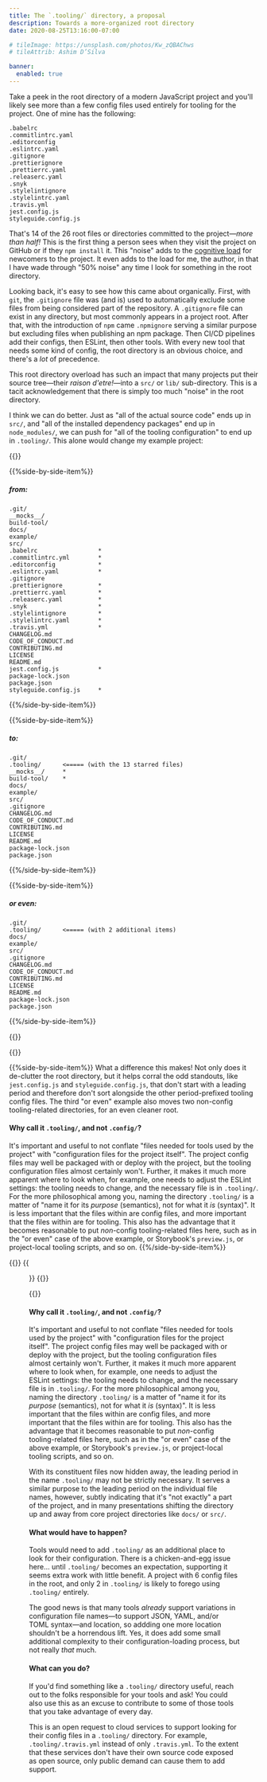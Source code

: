 ```yaml
---
title: The `.tooling/` directory, a proposal
description: Towards a more-organized root directory
date: 2020-08-25T13:16:00-07:00

# tileImage: https://unsplash.com/photos/Kw_zQBAChws
# tileAttrib: Ashim D’Silva

banner:
  enabled: true
---
```


Take a peek in the root directory of a modern JavaScript project and you'll likely see more than a few config files used entirely for tooling for the project. One of mine has the following:

```
.babelrc
.commitlintrc.yaml
.editorconfig
.eslintrc.yaml
.gitignore
.prettierignore
.prettierrc.yaml
.releaserc.yaml
.snyk
.stylelintignore
.stylelintrc.yaml
.travis.yml
jest.config.js
styleguide.config.js
```

That's 14 of the 26 root files or directories committed to the project—_more than half!_ This is the first thing a person sees when they visit the project on GitHub or if they `npm install` it. This "noise" adds to the [cognitive load](https://en.wikipedia.org/wiki/Cognitive_load) for newcomers to the project. It even adds to the load for me, the author, in that I have wade through "50% noise" any time I look for something in the root directory.

Looking back, it's easy to see how this came about organically. First, with `git`, the `.gitignore` file was (and is) used to automatically exclude some files from being considered part of the repository. A `.gitignore` file can exist in any directory, but most commonly appears in a project root. After that, with the introduction of `npm` came `.npmignore` serving a similar purpose but excluding files when publishing an npm package. Then CI/CD pipelines add their configs, then ESLint, then other tools. With every new tool that needs some kind of config, the root directory is an obvious choice, and there's a _lot_ of precedence.

This root directory overload has such an impact that many projects put their source tree—their _raison d'etre!_—into a `src/` or `lib/` sub-directory. This is a tacit acknowledgement that there is simply too much "noise" in the root directory.

I think we can do better. Just as "all of the actual source code" ends up in `src/`, and "all of the installed dependency packages" end up in `node_modules/`, we can push for "all of the tooling configuration" to end up in `.tooling/`. This alone would change my example project:

{{<side-by-side>}}

{{%side-by-side-item%}}
##### from:
```
.git/
__mocks__/
build-tool/
docs/
example/
src/
.babelrc                 *
.commitlintrc.yml        *
.editorconfig            *
.eslintrc.yaml           *
.gitignore
.prettierignore          *
.prettierrc.yaml         *
.releaserc.yaml          *
.snyk                    *
.stylelintignore         *
.stylelintrc.yaml        *
.travis.yml              *
CHANGELOG.md
CODE_OF_CONDUCT.md
CONTRIBUTING.md
LICENSE
README.md
jest.config.js           *
package-lock.json
package.json
styleguide.config.js     *
```
{{%/side-by-side-item%}}

{{%side-by-side-item%}}
##### to:
```
.git/
.tooling/      <===== (with the 13 starred files)
__mocks__/     *
build-tool/    *
docs/
example/
src/
.gitignore
CHANGELOG.md
CODE_OF_CONDUCT.md
CONTRIBUTING.md
LICENSE
README.md
package-lock.json
package.json
```
{{%/side-by-side-item%}}

{{%side-by-side-item%}}
##### or even:
```
.git/
.tooling/      <===== (with 2 additional items)
docs/
example/
src/
.gitignore
CHANGELOG.md
CODE_OF_CONDUCT.md
CONTRIBUTING.md
LICENSE
README.md
package-lock.json
package.json
```
{{%/side-by-side-item%}}

{{</side-by-side>}}

{{<side-by-side>}}

{{%side-by-side-item%}}
What a difference this makes! Not only does it de-clutter the root directory, but it helps corral the odd standouts, like `jest.config.js` and `styleguide.config.js`, that don't start with a leading period and therefore don't sort alongside the other period-prefixed tooling config files.  The third "or even" example also moves two non-config tooling-related directories, for an even cleaner root.

#### Why call it `.tooling/`, and not `.config/`?

It's important and useful to not conflate "files needed for tools used by the project" with "configuration files for the project itself". The project config files may well be packaged with or deploy with the project, but the tooling configuration files almost certainly won't. Further, it makes it much more apparent where to look when, for example, one needs to adjust the ESLint settings: the tooling needs to change, and the necessary file is in `.tooling/`. For the more philosophical among you, naming the directory `.tooling/` is a matter of "name it for its _purpose_ (semantics), not for what it _is_ (syntax)".  It is less important that the files within are config files, and more important that the files within are for tooling. This also has the advantage that it becomes reasonable to put _non_-config tooling-related files here, such as in the "or even" case of the above example, or Storybook's `preview.js`, or project-local tooling scripts, and so on.
{{%/side-by-side-item%}}

{{<side-by-side-item>}}
{{<figure src="organized.jpg" width="300" attr="Photo by Edgar Chaparro" attrlink="https://unsplash.com/photos/r6mBXuHnxBk">}}
{{</side-by-side-item>}}

{{</side-by-side>}}

#### Why call it `.tooling/`, and not `.config/`?

It's important and useful to not conflate "files needed for tools used by the project" with "configuration files for the project itself". The project config files may well be packaged with or deploy with the project, but the tooling configuration files almost certainly won't. Further, it makes it much more apparent where to look when, for example, one needs to adjust the ESLint settings: the tooling needs to change, and the necessary file is in `.tooling/`. For the more philosophical among you, naming the directory `.tooling/` is a matter of "name it for its _purpose_ (semantics), not for what it _is_ (syntax)".  It is less important that the files within are config files, and more important that the files within are for tooling. This also has the advantage that it becomes reasonable to put _non_-config tooling-related files here, such as in the "or even" case of the above example, or Storybook's `preview.js`, or project-local tooling scripts, and so on.

With its constituent files now hidden away, the leading period in the name `.tooling/` may not be strictly necessary. It serves a similar purpose to the leading period on the individual file names, however, subtly indicating that it's "not exactly" a part of the project, and in many presentations shifting the directory up and away from core project directories like `docs/` or `src/`.

#### What would have to happen?

Tools would need to add `.tooling/` as an additional place to look for their configuration. There is a chicken-and-egg issue here... until `.tooling/` becomes an expectation, supporting it seems extra work with little benefit. A project with 6 config files in the root, and only 2 in `.tooling/` is likely to forego using `.tooling/` entirely.

The good news is that many tools _already_ support variations in configuration file names—to support JSON, YAML, and/or TOML syntax—and location, so addding one more location shouldn't be a horrendous lift.  Yes, it does add some small additional complexity to their configuration-loading process, but not really _that_ much.

#### What can you do?

If you'd find something like a `.tooling/` directory useful, reach out to the folks responsible for your tools and ask! You could also use this as an excuse to contribute to some of those tools that you take advantage of every day.

This is an open request to cloud services to support looking for their config files in a `.tooling/` directory.  For example, `.tooling/.travis.yml` instead of only `.travis.yml`.  To the extent that these services don't have their own source code exposed as open source, only public demand can cause them to add support.
